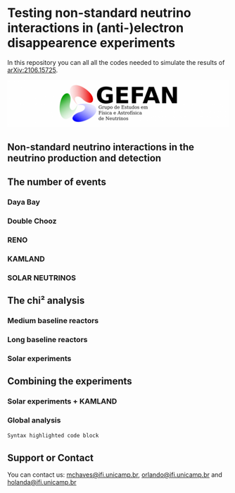 # Testing non-standard neutrino interactions in (anti-)electron disappearence experiments

In this repository you can all all the codes needed to simulate the results of [arXiv:2106.15725](https://arxiv.org/abs/2106.15725).

![Image](logo-gefan.png)

## Non-standard neutrino interactions in the neutrino production and detection

## The number of events

### Daya Bay

### Double Chooz

### RENO

### KAMLAND

### SOLAR NEUTRINOS

## The chi² analysis

### Medium baseline reactors

### Long baseline reactors

### Solar experiments

## Combining the experiments

### Solar experiments + KAMLAND

### Global analysis

```markdown
Syntax highlighted code block
```

## Support or Contact

You can contact us: mchaves@ifi.unicamp.br, orlando@ifi.unicamp.br and holanda@ifi.unicamp.br
